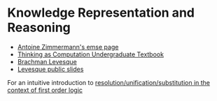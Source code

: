 # Knowledge Representation and Reasoning

- [Antoine Zimmermann's emse page](https://www.emse.fr/~zimmermann/Teaching/KRR/)
- [Thinking as Computation Undergraduate Textbook](https://mitpress.mit.edu/books/thinking-computation)
- [Brachman Levesque](https://www.cin.ufpe.br/~mtcfa/files/in1122/Knowledge%20Representation%20and%20Reasoning.pdf)
- [Levesque public slides](https://www.cs.toronto.edu/~hector/PublicKRSlides.pdf)

For an intuitive introduction to [resolution/unification/substitution in the context of first order logic](https://youtu.be/_Iz83hfkFds?t=546)
